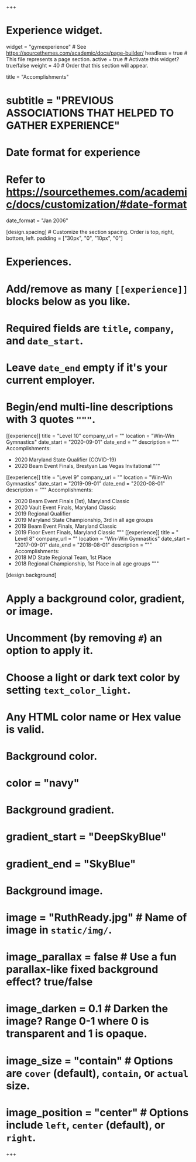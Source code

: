 +++
# Experience widget.
widget = "gymexperience"  # See https://sourcethemes.com/academic/docs/page-builder/
headless = true  # This file represents a page section.
active = true  # Activate this widget? true/false
weight = 40  # Order that this section will appear.

title = "Accomplishments"
# subtitle = "PREVIOUS ASSOCIATIONS THAT HELPED TO GATHER EXPERIENCE"

# Date format for experience
#   Refer to https://sourcethemes.com/academic/docs/customization/#date-format
date_format = "Jan 2006"

[design.spacing]
    # Customize the section spacing. Order is top, right, bottom, left.
    padding = ["30px", "0", "10px", "0"]

# Experiences.
#   Add/remove as many `[[experience]]` blocks below as you like.
#   Required fields are `title`, `company`, and `date_start`.
#   Leave `date_end` empty if it's your current employer.
#   Begin/end multi-line descriptions with 3 quotes `"""`.
[[experience]]
  title = "Level 10"
  company_url = ""
  location = "Win-Win Gymnastics"
  date_start = "2020-09-01"
  date_end = ""
  description = """
  Accomplishments:
  * 2020 Maryland State Qualifier (COVID-19)
  * 2020 Beam Event Finals, Brestyan Las Vegas Invitational
  """

[[experience]]
  title = "Level 9"
  company_url = ""
  location = "Win-Win Gymnastics"
  date_start = "2019-09-01"
  date_end = "2020-08-01"
  description = """
  Accomplishments:
  * 2020 Beam Event Finals (1st), Maryland Classic
  * 2020 Vault Event Finals, Maryland Classic
  * 2019 Regional Qualifier 
  * 2019 Maryland State Championship, 3rd in all age groups
  * 2019 Beam Event Finals, Maryland Classic
  * 2019 Floor Event Finals, Maryland Classic 
  """
  [[experience]]
  title = " Level 8"
  company_url = ""
  location = "Win-Win Gymnastics"
  date_start = "2017-09-01"
  date_end = "2018-08-01"
  description = """
  Accomplishments:
  * 2018 MD State Regional Team, 1st Place 
  * 2018 Regional Championship, 1st Place in all age groups
  """

  [design.background]
  # Apply a background color, gradient, or image.
  #   Uncomment (by removing `#`) an option to apply it.
  #   Choose a light or dark text color by setting `text_color_light`.
  #   Any HTML color name or Hex value is valid.
  
  # Background color.
  # color = "navy"
  
  # Background gradient.
  # gradient_start = "DeepSkyBlue"
  # gradient_end = "SkyBlue"
  
  # Background image.
  # image = "RuthReady.jpg"  # Name of image in `static/img/`.
  # image_parallax = false  # Use a fun parallax-like fixed background effect? true/false
  # image_darken = 0.1  # Darken the image? Range 0-1 where 0 is transparent and 1 is opaque.
  # image_size = "contain"  #  Options are `cover` (default), `contain`, or `actual` size.
  # image_position = "center"  # Options include `left`, `center` (default), or `right`.
   
+++
